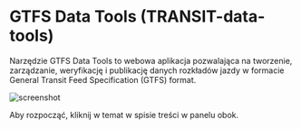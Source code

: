 # GTFS Data Tools (TRANSIT-data-tools)

Narzędzie GTFS Data Tools to webowa aplikacja pozwalająca na tworzenie, zarządzanie, weryfikację i publikację danych rozkładów jazdy w formacie General Transit Feed Specification (GTFS) format.

![screenshot](img/feed-profile.png)

Aby rozpocząć, kliknij w temat w spisie treści w panelu obok.
